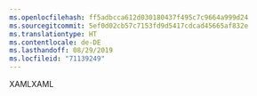 ```yaml
---
ms.openlocfilehash: ff5adbcca612d030180437f495c7c9664a999d24
ms.sourcegitcommit: 5ef0d02cb57c7153fd9d5417cdcad45665af832e
ms.translationtype: HT
ms.contentlocale: de-DE
ms.lasthandoff: 08/29/2019
ms.locfileid: "71139249"
---
```

<span data-ttu-id="9703d-101">XAML</span><span class="sxs-lookup"><span data-stu-id="9703d-101">XAML</span></span>